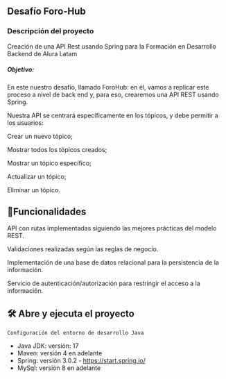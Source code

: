 ## Desafío Foro-Hub

<h3>Descripción del proyecto</h3>

Creación de una API Rest usando Spring para la Formación en Desarrollo Backend de Alura Latam

<h5>Objetivo:</h5>
En este nuestro desafío, llamado ForoHub: en él, vamos a replicar este proceso a nivel de back end y, para eso, crearemos una API REST usando Spring.

Nuestra API se centrará específicamente en los tópicos, y debe permitir a los usuarios:

Crear un nuevo tópico;

Mostrar todos los tópicos creados;

Mostrar un tópico específico;

Actualizar un tópico;

Eliminar un tópico.

## :hammer:Funcionalidades 
API con rutas implementadas siguiendo las mejores prácticas del modelo REST.

Validaciones realizadas según las reglas de negocio.

Implementación de una base de datos relacional para la persistencia de la información.

Servicio de autenticación/autorización para restringir el acceso a la información.

## 🛠️ Abre y ejecuta el proyecto

`Configuración del entorno de desarrollo Java`

- Java JDK: versión: 17
- Maven: versión 4 en adelante
- Spring: versión 3.0.2 - https://start.spring.io/
- MySql: versión 8 en adelante

